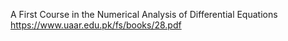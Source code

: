 A First Course in the Numerical Analysis of Differential Equations
https://www.uaar.edu.pk/fs/books/28.pdf
